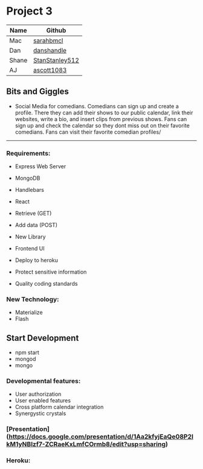 # Project 3

|   Name  |   Github  |
| --- | --- |
| Mac    | [sarahbmcl](https://github.com/sarahbmcl)   |
|   Dan  | [danshandle](https://github.com/danshandle)    |
|  Shane   |  [StanStanley512](https://github.com/StanStanley512)   |
|  AJ   |  [ascott1083](https://github.com/ascott1083)   |



## Bits and Giggles

* Social Media for comedians. Comedians can sign up and create a profile. There they can add their shows to our public calendar, link their websites, write a bio, and insert clips from previous shows. Fans can sign up and check the calendar so they dont miss out on their favorite comedians. Fans can visit their favorite comedian profiles/ 

---
### Requirements:

 * Express Web Server

 * MongoDB

 * Handlebars

 * React

 * Retrieve (GET)

 * Add data (POST)

 * New Library

 * Frontend UI

 * Deploy to heroku

 * Protect sensitive information

 * Quality coding standards


### New Technology:
* Materialize
* Flash

## Start Development
* npm start
* mongod
* mongo


### Developmental features:
 * User authorization
 * User enabled features
 * Cross platform calendar integration
 * Synergystic crystals





### [Presentation] (https://docs.google.com/presentation/d/1Aa2kfyjEaQe08P2IkM1yNBlzf7-ZCRaeKxLmfCOrmb8/edit?usp=sharing)

### Heroku:

